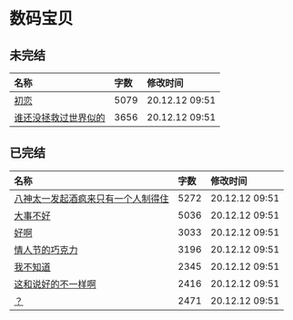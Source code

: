 # 数码宝贝

## 未完结

|名称|字数|修改时间|
|:-|:-|:-|
|[初恋](初恋.md)|5079|20.12.12 09:51|
|[谁还没拯救过世界似的](谁还没拯救过世界似的.md)|3656|20.12.12 09:51|

## 已完结

|名称|字数|修改时间|
|:-|:-|:-|
|[八神太一发起酒疯来只有一个人制得住](八神太一发起酒疯来只有一个人制得住.md)|5272|20.12.12 09:51|
|[大事不好](大事不好.md)|5036|20.12.12 09:51|
|[好啊](好啊.md)|3033|20.12.12 09:51|
|[情人节的巧克力](情人节的巧克力.md)|3196|20.12.12 09:51|
|[我不知道](我不知道.md)|2345|20.12.12 09:51|
|[这和说好的不一样啊](这和说好的不一样啊.md)|2416|20.12.12 09:51|
|[？](？.md)|2471|20.12.12 09:51|
